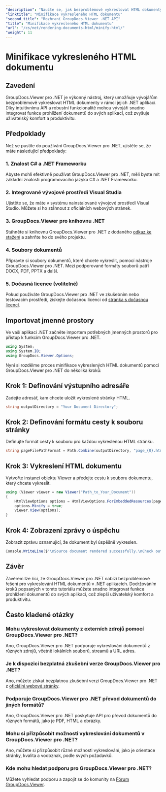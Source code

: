 ```yaml
---
"description": "Naučte se, jak bezproblémově vykreslovat HTML dokumenty v .NET aplikacích pomocí GroupDocs.Viewer pro .NET."
"linktitle": "Minifikace vykresleného HTML dokumentu"
"second_title": "Rozhraní GroupDocs.Viewer .NET API"
"title": "Minifikace vykresleného HTML dokumentu"
"url": "/cs/net/rendering-documents-html/minify-html/"
"weight": 11
---
```


# Minifikace vykresleného HTML dokumentu

## Zavedení
GroupDocs.Viewer pro .NET je výkonný nástroj, který umožňuje vývojářům bezproblémově vykreslovat HTML dokumenty v rámci jejich .NET aplikací. Díky intuitivnímu API a robustní funkcionalitě mohou vývojáři snadno integrovat funkce prohlížení dokumentů do svých aplikací, což zvyšuje uživatelský komfort a produktivitu.
## Předpoklady
Než se pustíte do používání GroupDocs.Viewer pro .NET, ujistěte se, že máte následující předpoklady:
### 1. Znalost C# a .NET Frameworku
Abyste mohli efektivně používat GroupDocs.Viewer pro .NET, měli byste mít základní znalosti programovacího jazyka C# a .NET Frameworku.
### 2. Integrované vývojové prostředí Visual Studia
Ujistěte se, že máte v systému nainstalované vývojové prostředí Visual Studio. Můžete si ho stáhnout z oficiálních webových stránek.
### 3. GroupDocs.Viewer pro knihovnu .NET
Stáhněte si knihovnu GroupDocs.Viewer pro .NET z dodaného [odkaz ke stažení](https://releases.groupdocs.com/viewer/net/) a zahrňte ho do svého projektu.
### 4. Soubory dokumentů
Připravte si soubory dokumentů, které chcete vykreslit, pomocí nástroje GroupDocs.Viewer pro .NET. Mezi podporované formáty souborů patří DOCX, PDF, PPTX a další.
### 5. Dočasná licence (volitelné)
Pokud používáte GroupDocs.Viewer pro .NET ve zkušebním nebo testovacím prostředí, získejte dočasnou licenci od [stránka s dočasnou licencí](https://purchase.groupdocs.com/temporary-license/).

## Importovat jmenné prostory
Ve vaší aplikaci .NET začněte importem potřebných jmenných prostorů pro přístup k funkcím GroupDocs.Viewer pro .NET.
```csharp
using System;
using System.IO;
using GroupDocs.Viewer.Options;
```

Nyní si rozdělme proces minifikace vykreslených HTML dokumentů pomocí GroupDocs.Viewer pro .NET do několika kroků:
## Krok 1: Definování výstupního adresáře
Zadejte adresář, kam chcete uložit vykreslené stránky HTML.
```csharp
string outputDirectory = "Your Document Directory";
```
## Krok 2: Definování formátu cesty k souboru stránky
Definujte formát cesty k souboru pro každou vykreslenou HTML stránku.
```csharp
string pageFilePathFormat = Path.Combine(outputDirectory, "page_{0}.html");
```
## Krok 3: Vykreslení HTML dokumentu
Vytvořte instanci objektu Viewer a předejte cestu k souboru dokumentu, který chcete vykreslit.
```csharp
using (Viewer viewer = new Viewer("Path_to_Your_Document"))
{
    HtmlViewOptions options = HtmlViewOptions.ForEmbeddedResources(pageFilePathFormat);
    options.Minify = true;
    viewer.View(options);
}
```
## Krok 4: Zobrazení zprávy o úspěchu
Zobrazit zprávu oznamující, že dokument byl úspěšně vykreslen.
```csharp
Console.WriteLine($"\nSource document rendered successfully.\nCheck output in {outputDirectory}.");
```

## Závěr
Závěrem lze říci, že GroupDocs.Viewer pro .NET nabízí bezproblémové řešení pro vykreslování HTML dokumentů v .NET aplikacích. Dodržováním kroků popsaných v tomto tutoriálu můžete snadno integrovat funkce prohlížení dokumentů do svých aplikací, což zlepší uživatelský komfort a produktivitu.
## Často kladené otázky
### Mohu vykreslovat dokumenty z externích zdrojů pomocí GroupDocs.Viewer pro .NET?
Ano, GroupDocs.Viewer pro .NET podporuje vykreslování dokumentů z různých zdrojů, včetně lokálních souborů, streamů a URL adres.
### Je k dispozici bezplatná zkušební verze GroupDocs.Viewer pro .NET?
Ano, můžete získat bezplatnou zkušební verzi GroupDocs.Viewer pro .NET z [oficiální webové stránky](https://releases.groupdocs.com/).
### Podporuje GroupDocs.Viewer pro .NET převod dokumentů do jiných formátů?
Ano, GroupDocs.Viewer pro .NET poskytuje API pro převod dokumentů do různých formátů, jako je PDF, HTML a obrázky.
### Mohu si přizpůsobit možnosti vykreslování dokumentů v GroupDocs.Viewer pro .NET?
Ano, můžete si přizpůsobit různé možnosti vykreslování, jako je orientace stránky, kvalita a vodoznak, podle svých požadavků.
### Kde mohu hledat podporu pro GroupDocs.Viewer pro .NET?
Můžete vyhledat podporu a zapojit se do komunity na [Fórum GroupDocs.Viewer](https://forum.groupdocs.com/c/viewer/9).